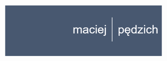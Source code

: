 <p align="center">
  <img src="https://raw.githubusercontent.com/maciejpedzich/maciejpedzich/refs/heads/master/banner.png" alt="Banner image" />
</p>
